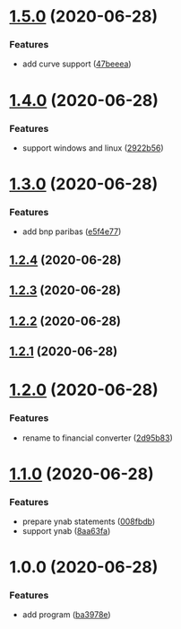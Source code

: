 # [1.5.0](https://github.com/cumpsd/financial-converter/compare/v1.4.0...v1.5.0) (2020-06-28)


### Features

* add curve support ([47beeea](https://github.com/cumpsd/financial-converter/commit/47beeeaa2154043d984e35f919691b1d99a123c4))

# [1.4.0](https://github.com/cumpsd/financial-converter/compare/v1.3.0...v1.4.0) (2020-06-28)


### Features

* support windows and linux ([2922b56](https://github.com/cumpsd/financial-converter/commit/2922b56c739eb236cc9f0641a98700d3f5f4b3e9))

# [1.3.0](https://github.com/cumpsd/financial-converter/compare/v1.2.4...v1.3.0) (2020-06-28)


### Features

* add bnp paribas ([e5f4e77](https://github.com/cumpsd/financial-converter/commit/e5f4e77d8ad9fe498b06fc5597069b60971304c7))

## [1.2.4](https://github.com/cumpsd/financial-converter/compare/v1.2.3...v1.2.4) (2020-06-28)

## [1.2.3](https://github.com/cumpsd/financial-converter/compare/v1.2.2...v1.2.3) (2020-06-28)

## [1.2.2](https://github.com/cumpsd/financial-converter/compare/v1.2.1...v1.2.2) (2020-06-28)

## [1.2.1](https://github.com/cumpsd/financial-converter/compare/v1.2.0...v1.2.1) (2020-06-28)

# [1.2.0](https://github.com/cumpsd/financial-converter/compare/v1.1.0...v1.2.0) (2020-06-28)


### Features

* rename to financial converter ([2d95b83](https://github.com/cumpsd/financial-converter/commit/2d95b836ad2ba7384efd2975b424adae7bf1a460))

# [1.1.0](https://github.com/cumpsd/financial-converter/compare/v1.0.0...v1.1.0) (2020-06-28)


### Features

* prepare ynab statements ([008fbdb](https://github.com/cumpsd/financial-converter/commit/008fbdb38dfc7e71214c3c00e6ddfa9e2b86bf64))
* support ynab ([8aa63fa](https://github.com/cumpsd/financial-converter/commit/8aa63fa7a25352bb080cea7611308dde47f7fa50))

# 1.0.0 (2020-06-28)


### Features

* add program ([ba3978e](https://github.com/cumpsd/financial-converter/commit/ba3978e4852d31407c97fe060f5aec8c1218606c))
